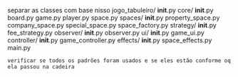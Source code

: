 separar as classes com base nisso
jogo_tabuleiro/
    __init__.py
    core/
        __init__.py
        board.py
        game.py
        player.py
        space.py
    spaces/
        __init__.py
        property_space.py
        company_space.py
        special_space.py
        space_factory.py
    strategy/
        __init__.py
        fee_strategy.py
    observer/
        __init__.py
        observer.py
    ui/
        __init__.py
        game_ui.py
    controller/
        __init__.py
        game_controller.py
    effects/
        __init__.py
        space_effects.py
    main.py

    verificar se todos os padrões foram usados e se eles estão conforme oq ela passou na cadeira
